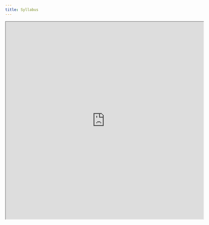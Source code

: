 ```yaml
---
title: Syllabus
---
```

<iframe src="https://drive.google.com/file/d/1cisHHK4WgiCDegY_jpZc83GwWwezO_eY/preview" width="640" height="640"></iframe>
